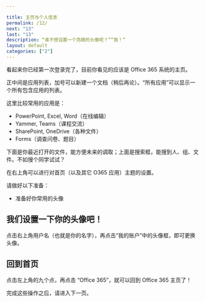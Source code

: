 ```yaml
---

title: 主页与个人信息
permalink: /12/
next: "13"
last: "13"
description: “谁不想设置一个亮眼的头像呢？”“我！”
layout: default
categories: ["2"]
---
```


<script>
  document.addEventListener('DOMContentLoaded',function(){
    if (typeof(Storage) !== "undefined")
    {
      localStorage.setItem("step", "/12/");
    }
  });
</script>

看起来你已经第一次登录完了，目前你看见的应该是 Office 365 系统的主页。

正中间是应用列表，加号可以新建一个文档（稍后再论）。“所有应用”可以显示一个所有包含应用的列表。

这里比较常用的应用是：

- PowerPoint, Excel, Word（在线编辑）
- Yammer, Teams（课程交流）
- SharePoint, OneDrive（各种文件）
- Forms（调查问卷、题目）

下面是你最近打开的文件，能方便未来的调取；上面是搜索框，能搜到人、组、文件。不如搜个同学试试？

在右上角可以进行对首页（以及其它 O365 应用）主题的设置。

请做好以下准备：

- 准备好你常用的头像

## 我们设置一下你的头像吧！

点击右上角用户名（也就是你的名字），再点击“我的账户”中的头像框，即可更换头像。

## 回到首页

点击左上角的九个点，再点击 “Office 365”，就可以回到 Office 365 主页了！

完成这些操作之后，请进入下一页。

